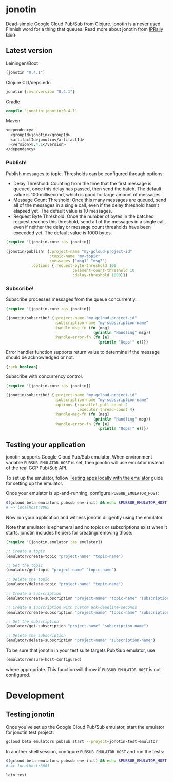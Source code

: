 # jonotin

Dead-simple Google Cloud Pub/Sub from Clojure. jonotin is a never used Finnish word for a thing that queues. Read more about jonotin from [IPRally blog](https://www.iprally.com/news/google-cloud-pubsub-with-clojure).

## Latest version

Leiningen/Boot
```clj
[jonotin "0.4.1"]
```

Clojure CLI/deps.edn
```clj
jonotin {:mvn/version "0.4.1"}
```

Gradle
```clj
compile 'jonotin:jonotin:0.4.1'
```

Maven
```clj
<dependency>
  <groupId>jonotin</groupId>
  <artifactId>jonotin</artifactId>
  <version>0.4.1</version>
</dependency>
```

### Publish!

Publish messages to topic. Thresholds can be configured through options:
- Delay Threshold: Counting from the time that the first message is queued, once this delay has passed, then send the batch. The default value is 100 millisecond, which is good for large amount of messages.
- Message Count Threshold: Once this many messages are queued, send all of the messages in a single call, even if the delay threshold hasn't elapsed yet. The default value is 10 messages.
- Request Byte Threshold: Once the number of bytes in the batched request reaches this threshold, send all of the messages in a single call, even if neither the delay or message count thresholds have been exceeded yet. The default value is 1000 bytes.

```clj
(require '[jonotin.core :as jonotin])

(jonotin/publish! {:project-name "my-gcloud-project-id"
                   :topic-name "my-topic"
                   :messages ["msg1" "msg2"]
		   :options {:request-byte-threshold 100
                             :element-count-threshold 10
                             :delay-threshold 1000}})
```

### Subscribe!

Subscribe processes messages from the queue concurrently.
```clj
(require '[jonotin.core :as jonotin])

(jonotin/subscribe! {:project-name "my-gcloud-project-id"
                     :subscription-name "my-subscription-name"
                     :handle-msg-fn (fn [msg]
                                      (println "Handling" msg))
                     :handle-error-fn (fn [e]
                                        (println "Oops!" e))})
  ```

Error handler function supports return value to determine if the message should be acknowledged or not.
```clj
{:ack boolean}
```

Subscribe with concurrency control.
```clj
(require '[jonotin.core :as jonotin])

(jonotin/subscribe! {:project-name "my-gcloud-project-id"
                     :subscription-name "my-subscription-name"
                     :options {:parallel-pull-count 2
                               :executor-thread-count 4}
                     :handle-msg-fn (fn [msg]
                                      (println "Handling" msg))
                     :handle-error-fn (fn [e]
                                        (println "Oops!" e))})
  ```

## Testing your application

jonotin supports Google Cloud Pub/Sub emulator. When environment variable `PUBSUB_EMULATOR_HOST` is set, then jonotin will use emulator instead of the real GCP Pub/Sub API.

To set up the emulator, follow [Testing apps locally with the emulator](https://cloud.google.com/pubsub/docs/emulator) guide for setting up the emulator.

Once your emulator is up-and-running, configure `PUBSUB_EMULATOR_HOST`:

```bash
$(gcloud beta emulators pubsub env-init) && echo $PUBSUB_EMULATOR_HOST
# => localhost:8085
```

Now run your application and witness jonotin diligently using the emulator.

Note that emulator is ephemeral and no topics or subscriptions exist when it starts. jonotin includes helpers for creating/removing those:

```clojure
(require '[jonotin.emulator :as emulator])

;; Create a topic
(emulator/create-topic "project-name" "topic-name")

;; Get the topic
(emulator/get-topic "project-name" "topic-name")

;; Delete the topic
(emulator/delete-topic "project-name" "topic-name")

;; Create a subscription
(emulator/create-subscription "project-name" "topic-name" "subscription-name")

;; Create a subscription with custom ack-deadline-seconds
(emulator/create-subscription "project-name" "topic-name" "subscription-name" {:ack-deadline-seconds 600})

;; Get the subscription
(emulator/get-subscription "project-name" "subscription-name")

;; Delete the subscription
(emulator/delete-subscription "project-name" "subscription-name")
```

To be sure that jonotin in your test suite targets Pub/Sub emulator, use

```clojure
(emulator/ensure-host-configured)
```

where appropriate. This function will throw if `PUBSUB_EMULATOR_HOST` is not configured.

# Development

## Testing jonotin

Once you've set up the Google Cloud Pub/Sub emulator, start the emulator for jonotin test project:

```bash
gcloud beta emulators pubsub start --project=jonotin-test-emulator
```

In another shell session, configure `PUBSUB_EMULATOR_HOST` and run the tests:

```bash
$(gcloud beta emulators pubsub env-init) && echo $PUBSUB_EMULATOR_HOST
# => localhost:8085

lein test
```
